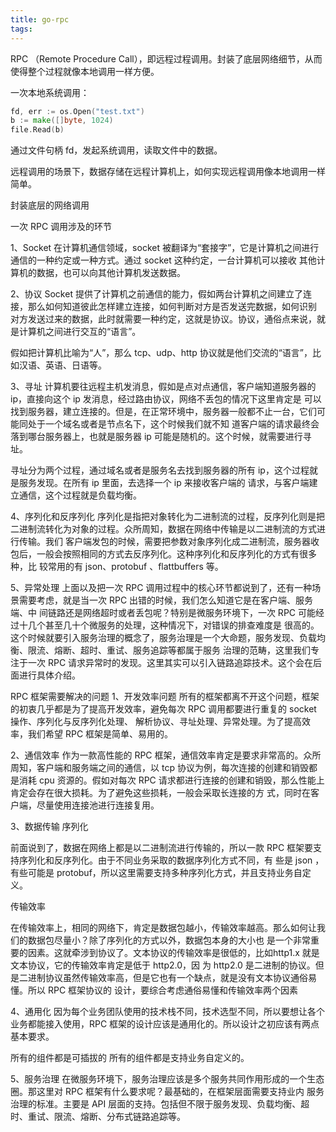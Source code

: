 ```yaml
---
title: go-rpc
tags:
---
```


RPC （Remote Procedure Call），即远程过程调用。封装了底层网络细节，从而使得整个过程就像本地调用一样方便。

一次本地系统调用：
```go
fd, err := os.Open("test.txt")
b := make([]byte, 1024)
file.Read(b)
```
通过文件句柄 fd，发起系统调用，读取文件中的数据。

远程调用的场景下，数据存储在远程计算机上，如何实现远程调用像本地调用一样简单。

封装底层的网络调用


一次 RPC 调用涉及的环节

1、Socket
在计算机通信领域，socket 被翻译为“套接字”，它是计算机之间进行通信的一种约定或一种方式。通过 socket 这种约定，一台计算机可以接收
其他计算机的数据，也可以向其他计算机发送数据。

2、协议
Socket 提供了计算机之前通信的能力，假如两台计算机之间建立了连接，那么如何知道彼此怎样建立连接，如何判断对方是否发送完数据，如何识别
对方发送过来的数据，此时就需要一种约定，这就是协议。协议，通俗点来说，就是计算机之间进行交互的“语言”。

假如把计算机比喻为“人”，那么 tcp、udp、http 协议就是他们交流的“语言”，比如汉语、英语、日语等。

3、寻址
计算机要往远程主机发消息，假如是点对点通信，客户端知道服务器的 ip，直接向这个 ip 发消息，经过路由协议，网络不丢包的情况下这里肯定是
可以找到服务器，建立连接的。但是，在正常环境中，服务器一般都不止一台，它们可能同处于一个域名或者是节点名下，这个时候我们就不知
道客户端的请求最终会落到哪台服务器上，也就是服务器 ip 可能是随机的。这个时候，就需要进行寻址。

寻址分为两个过程，通过域名或者是服务名去找到服务器的所有 ip，这个过程就是服务发现。在所有 ip 里面，去选择一个 ip 来接收客户端的
请求，与客户端建立通信，这个过程就是负载均衡。

4、序列化和反序列化
序列化是指把对象转化为二进制流的过程，反序列化则是把二进制流转化为对象的过程。众所周知，数据在网络中传输是以二进制流的方式进行传输。我们
客户端发包的时候，需要把参数对象序列化成二进制流，服务器收包后，一般会按照相同的方式去反序列化。这种序列化和反序列化的方式有很多种，比
较常用的有 json、protobuf 、flattbuffers 等。

5、异常处理
上面以及把一次 RPC 调用过程中的核心环节都说到了，还有一种场景需要考虑，就是当一次 RPC 出错的时候，我们怎么知道它是在客户端、服务端、中
间链路还是网络超时或者丢包呢？特别是微服务环境下，一次 RPC 可能经过十几个甚至几十个微服务的处理，这种情况下，对错误的排查难度是
很高的。这个时候就要引入服务治理的概念了，服务治理是一个大命题，服务发现、负载均衡、限流、熔断、超时、重试、服务追踪等都属于服务
治理的范畴，这里我们专注于一次 RPC 请求异常时的发现。这里其实可以引入链路追踪技术。这个会在后面进行具体介绍。


RPC 框架需要解决的问题
1、开发效率问题
所有的框架都离不开这个问题，框架的初衷几乎都是为了提高开发效率，避免每次 RPC 调用都要进行重复的 socket 操作、序列化与反序列化处理、
解析协议、寻址处理、异常处理。为了提高效率，我们希望 RPC 框架是简单、易用的。

2、通信效率
作为一款高性能的 RPC 框架，通信效率肯定是要求非常高的。众所周知，客户端和服务端之间的通信，以 tcp 协议为例，每次连接的创建和销毁都
是消耗 cpu 资源的。假如对每次 RPC 请求都进行连接的创建和销毁，那么性能上肯定会存在很大损耗。为了避免这些损耗，一般会采取长连接的方
式，同时在客户端，尽量使用连接池进行连接复用。

3、数据传输
序列化

前面说到了，数据在网络上都是以二进制流进行传输的，所以一款 RPC 框架要支持序列化和反序列化。由于不同业务采取的数据序列化方式不同，有
些是 json ，有些可能是 protobuf，所以这里需要支持多种序列化方式，并且支持业务自定义。

传输效率

在传输效率上，相同的网络下，肯定是数据包越小，传输效率越高。那么如何让我们的数据包尽量小？除了序列化的方式以外，数据包本身的大小也
是一个非常重要的因素。这就牵涉到协议了。文本协议的传输效率是很低的，比如http1.x 就是文本协议，它的传输效率肯定是低于 http2.0，因
为 http2.0 是二进制的协议。但是二进制协议虽然传输效率高，但是它也有一个缺点，就是没有文本协议通俗易懂。所以 RPC 框架协议的
设计，要综合考虑通俗易懂和传输效率两个因素

4、通用化
因为每个业务团队使用的技术栈不同，技术选型不同，所以要想让各个业务都能接入使用，RPC 框架的设计应该是通用化的。所以设计之初应该有两点
基本要求。

所有的组件都是可插拔的
所有的组件都是支持业务自定义的。

5、服务治理
在微服务环境下，服务治理应该是多个服务共同作用形成的一个生态圈。那这里对 RPC 框架有什么要求呢？最基础的，在框架层面需要支持业内
服务治理的标准。主要是 API 层面的支持。包括但不限于服务发现、负载均衡、超时、重试、限流、熔断、分布式链路追踪等。